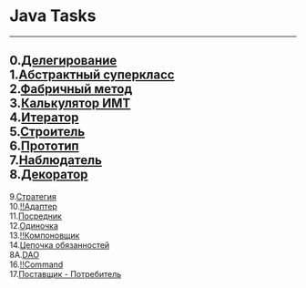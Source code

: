 # Java Tasks
---
0.[Делегирование](https://github.com/Je1rei/Java-Tasks/tree/main/Task%200/Calculator)<br>
1.[Абстрактный суперкласс](https://github.com/Je1rei/Java-Tasks/tree/main/Task%201/AbstractSuperclass)<br>
2.[Фабричный метод](https://github.com/Je1rei/Java-Tasks/tree/main/Task%202/FactoryMethod)<br>
3.[Калькулятор ИМТ](https://github.com/Je1rei/Java-Tasks/tree/main/Task%202/FactoryMethod)<br>
4.[Итератор](https://github.com/Je1rei/Java-Tasks/tree/main/Task%202/FactoryMethod)<br>
5.[Строитель](https://github.com/Je1rei/Java-Tasks/tree/main/Task%205/Builder)<br>
6.[Прототип](https://github.com/Je1rei/Java-Tasks/tree/main/Task%206/Prototype)<br>
7.[Наблюдатель](https://github.com/Je1rei/Java-Tasks/tree/main/Task%207/Observer)<br>
8.[Декоратор](https://github.com/Je1rei/Java-Tasks/tree/main/Task%208/Decorator)<br>
---
9.[Стратегия](https://github.com/Je1rei/Java-Tasks/tree/main/Task%209/Strategy)<br>
10.[!!Адаптер]()<br>
11.[Посредник](https://github.com/Je1rei/Java-Tasks/tree/main/Task%2011/Mediator)<br>
12.[Одиночка](https://github.com/Je1rei/Java-Tasks/tree/main/Task%2012/Singleton)<br>
13.[!!Компоновщик]()<br>
14.[Цепочка обязанностей](https://github.com/Je1rei/Java-Tasks/tree/main/Task%2014/Chain%20of%20Responsibility)<br>
8A.[DAO](https://github.com/Je1rei/Java-Tasks/tree/main/Task8A/DAO)<br>
16.[!!Command]()<br>
17.[Поставщик - Потребитель](https://github.com/Je1rei/Java-Tasks/tree/main/Task%2017/Product-Customer)<br>
